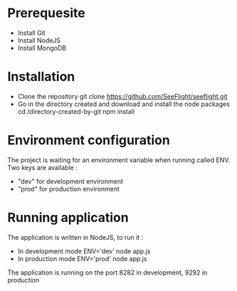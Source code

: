 # Prerequesite
* Install Git
* Install NodeJS
* Install MongoDB

# Installation
* Clone the repository
    git clone https://github.com/SeeFlight/seeflight.git
* Go in the directory created and download and install the node packages
    cd /directory-created-by-git
    npm install

# Environment configuration

The project is waiting for an environment variable when running called ENV. Two keys are available :
* "dev" for development environment
* "prod" for production environment

# Running application
The application is written in NodeJS, to run it :
* In development mode
    ENV='dev' node app.js
* In production mode
    ENV='prod' node app.js
    
The application is running on the port 8282 in development, 9292 in production
